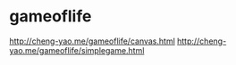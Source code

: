 # gameoflife
http://cheng-yao.me/gameoflife/canvas.html
http://cheng-yao.me/gameoflife/simplegame.html
